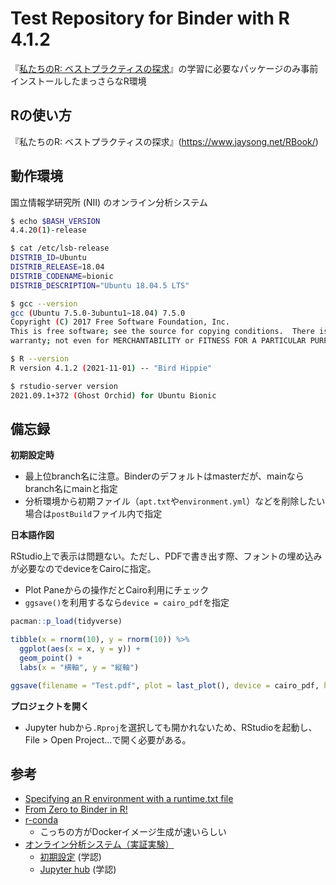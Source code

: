 # Test Repository for Binder with R 4.1.2

『[私たちのR: ベストプラクティスの探求](https://www.jaysong.net/RBook/)』の学習に必要なパッケージのみ事前インストールしたまっさらなR環境


## Rの使い方

『私たちのR: ベストプラクティスの探求』(<https://www.jaysong.net/RBook/>)


## 動作環境

国立情報学研究所 (NII) のオンライン分析システム

```bash
$ echo $BASH_VERSION
4.4.20(1)-release

$ cat /etc/lsb-release
DISTRIB_ID=Ubuntu
DISTRIB_RELEASE=18.04
DISTRIB_CODENAME=bionic
DISTRIB_DESCRIPTION="Ubuntu 18.04.5 LTS"

$ gcc --version
gcc (Ubuntu 7.5.0-3ubuntu1~18.04) 7.5.0
Copyright (C) 2017 Free Software Foundation, Inc.
This is free software; see the source for copying conditions.  There is NO
warranty; not even for MERCHANTABILITY or FITNESS FOR A PARTICULAR PURPOSE.

$ R --version
R version 4.1.2 (2021-11-01) -- "Bird Hippie"

$ rstudio-server version
2021.09.1+372 (Ghost Orchid) for Ubuntu Bionic
```


## 備忘録

**初期設定時**

* 最上位branch名に注意。Binderのデフォルトはmasterだが、mainならbranch名にmainと指定
* 分析環境から初期ファイル（`apt.txt`や`environment.yml`）などを削除したい場合は`postBuild`ファイル内で指定

**日本語作図**

RStudio上で表示は問題ない。ただし、PDFで書き出す際、フォントの埋め込みが必要なのでdeviceをCairoに指定。

* Plot Paneからの操作だとCairo利用にチェック
* `ggsave()`を利用するなら`device = cairo_pdf`を指定

```r
pacman::p_load(tidyverse)

tibble(x = rnorm(10), y = rnorm(10)) %>%
  ggplot(aes(x = x, y = y)) +
  geom_point() +
  labs(x = "横軸", y = "縦軸")

ggsave(filename = "Test.pdf", plot = last_plot(), device = cairo_pdf, height = 5, width = 5)
```

**プロジェクトを開く**

* Jupyter hubから`.Rproj`を選択しても開かれないため、RStudioを起動し、File > Open Project...で開く必要がある。


## 参考

* [Specifying an R environment with a runtime.txt file](https://github.com/binder-examples/r)
* [From Zero to Binder in R!](https://github.com/alan-turing-institute/the-turing-way/blob/master/workshops/boost-research-reproducibility-binder/workshop-presentations/zero-to-binder-r.md)
* [r-conda](https://github.com/binder-examples/r-conda)
  * こっちの方がDockerイメージ生成が速いらしい
* [オンライン分析システム（実証実験）](https://meatwiki.nii.ac.jp/confluence/display/niircosap)
  * [初期設定](https://binder.cs.rcos.nii.ac.jp/) (学認)
  * [Jupyter hub](https://jupyter.cs.rcos.nii.ac.jp/) (学認)
